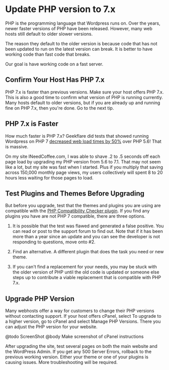 # Update PHP version to 7.x

PHP is the programming language that Wordpress runs on. Over the years, newer faster versions of PHP have been released. However, many web hosts still default to older slower versions.

The reason they default to the older version is because code that has not been updated to run on the latest version can break. It is better to have working code than fast code that breaks.

Our goal is have working code on a fast server.

## Confirm Your Host Has PHP 7.x

PHP 7.x is faster than previous versions. Make sure your host offers PHP 7.x. This is also a good time to confirm what version of PHP is running currently. Many hosts default to older versions, but if you are already up and running fine on PHP 7.x, then you're done. Go to the next tip.

## PHP 7.x is Faster

How much faster is PHP 7.x? Geekflare did tests that showed running Wordpress on PHP 7 [decreased web load times by 50%](https://geekflare.com/wordpress-php-fpm7/) over PHP 5.6! That is massive.

On my site INeedCoffee.com, I was able to shave .2 to .5 seconds off each page load by upgrading my PHP version from 5.6 to 7.1. That may not seem like a lot, but my site was fast when I started. Plus if you multiply that saving across 150,000 monthly page views, my users collectively will spent 8 to 20 hours less waiting for those pages to load.

## Test Plugins and Themes Before Upgrading

But before you upgrade, test that the themes and plugins you are using are compatible with the [PHP Compatibility Checker plugin](https://wordpress.org/plugins/php-compatibility-checker/). If you find any plugins you have are not PHP 7 compatible, there are three options.

1. It is possible that the test was flawed and generated a false positive. You can read or post to the support forum to find out. Note that if it has been more than a year since an update and you can see the developer is not responding to questions, move onto #2.

1. Find an alternative. A different plugin that does the task you need or new theme.

1. If you can't find a replacement for your needs, you may be stuck with the older version of PHP until the old code is updated or someone else steps up to contribute a viable replacement that is compatible with PHP 7.x.

## Upgrade PHP Version

Many webhosts offer a way for customers to change their PHP versions without contacting support. If your host offers cPanel, select To upgrade to a higher version, go to cPanel and select Manage PHP Versions. There you can adjust the PHP version for your website.

@todo ScreenShot
@body Make screenshot of cPanel instructions

After upgrading the site, test several pages on both the main website and the WordPress Admin. If you get any 500 Server Errors, rollback to the previous working version. Either your theme or one of your plugins is causing issues. More troubleshooting will be required.
